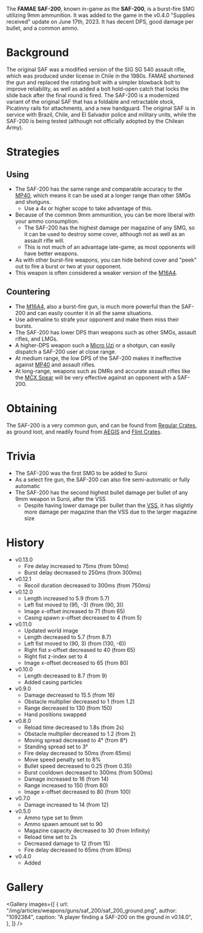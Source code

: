 The **FAMAE SAF-200**, known in-game as the **SAF-200**, is a burst-fire SMG utilizing 9mm ammunition. It was added to the game in the v0.4.0 "Supplies received" update on June 17th, 2023. It has decent DPS, good damage per bullet, and a common ammo.

# Background

The original SAF was a modified version of the SIG SG 540 assault rifle, which was produced under license in Chile in the 1980s. FAMAE shortened the gun and replaced the rotating bolt with a simpler blowback bolt to improve reliability, as well as added a bolt hold-open catch that locks the slide back after the final round is fired. The SAF-200 is a modernized variant of the original SAF that has a foldable and retractable stock, Picatinny rails for attachments, and a new handguard. The original SAF is in service with Brazil, Chile, and El Salvador police and military units, while the SAF-200 is being tested (although not officially adopted by the Chilean Army).

# Strategies

## Using

- The SAF-200 has the same range and comparable accuracy to the [MP40](/weapons/guns/mp40), which means it can be used at a longer range than other SMGs and shotguns.
  - Use a 4x or higher scope to take advantage of this.
- Because of the common 9mm ammunition, you can be more liberal with your ammo consumption.
  - The SAF-200 has the highest damage per magazine of any SMG, so it can be used to destroy some cover, although not as well as an assault rifle will.
  - This is not much of an advantage late-game, as most opponents will have better weapons.
- As with other burst-fire weapons, you can hide behind cover and "peek" out to fire a burst or two at your opponent.
- This weapon is often considered a weaker version of the [M16A4](/weapons/guns/m16a4).

## Countering

- The [M16A4](/weapons/guns/m16a4), also a burst-fire gun, is much more powerful than the SAF-200 and can easily counter it in all the same situations.
- Use adrenaline to strafe your opponent and make them miss their bursts.
- The SAF-200 has lower DPS than weapons such as other SMGs, assault rifles, and LMGs.
- A higher-DPS weapon such a [Micro Uzi](/weapons/guns/micro_uzi) or a shotgun, can easily dispatch a SAF-200 user at close range.
- At medium range, the low DPS of the SAF-200 makes it ineffective against [MP40](/weapons/guns/mp40) and assault rifles.
- At long-range, weapons such as DMRs and accurate assault rifles like the [MCX Spear](/weapons/guns/mcx_spear) will be very effective against an opponent with a SAF-200.

# Obtaining

The SAF-200 is a very common gun, and can be found from [Regular Crates](/obstacles/regular_crate), as ground loot, and readily found from [AEGIS](/obstacles/aegis_crate) and [Flint Crates](/obstacles/flint_crate).

# Trivia

- The SAF-200 was the first SMG to be added to Suroi
- As a select fire gun, the SAF-200 can also fire semi-automatic or fully automatic
- The SAF-200 has the second highest bullet damage per bullet of any 9mm weapon in Suroi, after the VSS
  - Despite having lower damage per bullet than the [VSS](/weapons/guns/vss), it has slightly more damage per magazine than the VSS due to the larger magazine size

# History

- v0.13.0
  - Fire delay increased to 75ms (from 50ms)
  - Burst delay decreased to 250ms (from 300ms)
- v0.12.1
  - Recoil duration decreased to 300ms (from 750ms)
- v0.12.0
  - Length increased to 5.9 (from 5.7)
  - Left fist moved to (95, -3) (from (90, 3))
  - Image x-offset increased to 71 (from 65)
  - Casing spawn x-offset decreased to 4 (from 5)
- v0.11.0
  - Updated world image
  - Length decreased to 5.7 (from 8.7)
  - Left fist moved to (90, 3) (from (130, -6))
  - Right fist x-offset decreased to 40 (from 65)
  - Right fist z-index set to 4
  - Image x-offset decreased to 65 (from 80)
- v0.10.0
  - Length decreased to 8.7 (from 9)
  - Added casing particles
- v0.9.0
  - Damage decreased to 15.5 (from 16)
  - Obstacle multiplier decreased to 1 (from 1.2)
  - Range decreased to 130 (from 150)
  - Hand positions swapped
- v0.8.0
  - Reload time decreased to 1.8s (from 2s)
  - Obstacle multiplier decreased to 1.2 (from 2)
  - Moving spread decreased to 4° (from 8°)
  - Standing spread set to 3°
  - Fire delay decreased to 50ms (from 65ms)
  - Move speed penalty set to 8%
  - Bullet speed decreased to 0.25 (from 0.35)
  - Burst cooldown decreased to 300ms (from 500ms)
  - Damage increased to 16 (from 14)
  - Range increased to 150 (from 80)
  - Image x-offset decreased to 80 (from 100)
- v0.7.0
  - Damage increased to 14 (from 12)
- v0.5.0
  - Ammo type set to 9mm
  - Ammo spawn amount set to 90
  - Magazine capacity decreased to 30 (from Infinity)
  - Reload time set to 2s
  - Decreased damage to 12 (from 15)
  - Fire delay decreased to 65ms (from 80ms)
- v0.4.0
  - Added

# Gallery

<Gallery
  images={[
    {
      url: "/img/articles/weapons/guns/saf_200/saf_200_ground.png",
      author: "1092384",
      caption: "A player finding a SAF-200 on the ground in v0.14.0",
    },
  ]}
/>
